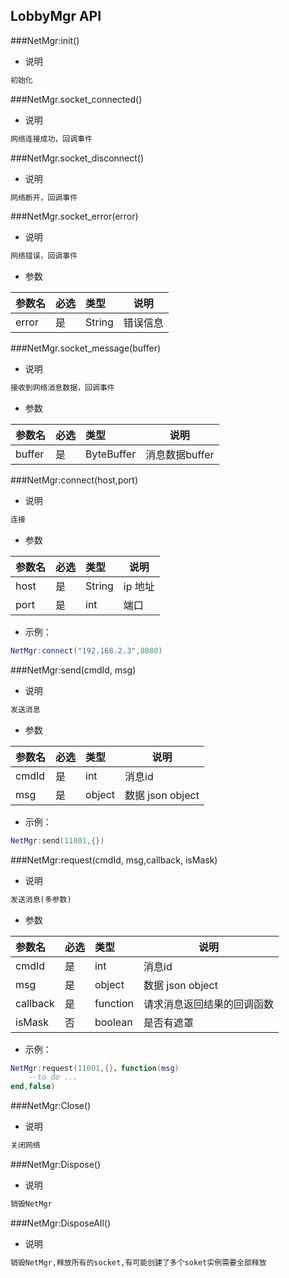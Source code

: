 ## LobbyMgr API ##

###NetMgr:init()
- 说明

```txt
初始化
```

###NetMgr.socket_connected()
- 说明

```txt
网络连接成功，回调事件
```

###NetMgr.socket_disconnect()
- 说明

```txt
网络断开，回调事件
```

###NetMgr.socket_error(error)
- 说明

```txt
网络错误，回调事件
```

- 参数

|参数名|必选|类型|说明|
|:----|:---|:-----|-----|
|error|是|String|错误信息|

###NetMgr.socket_message(buffer)
- 说明

```txt
接收到网络消息数据，回调事件
```

- 参数

|参数名|必选|类型|说明|
|:----|:---|:-----|-----|
|buffer|是|ByteBuffer|消息数据buffer|

###NetMgr:connect(host,port)
- 说明

```txt
连接
```
- 参数

|参数名|必选|类型|说明|
|:----|:---|:-----|-----|
|host|是|String|ip 地址|
|port|是|int|端口|

- 示例：

```lua
NetMgr:connect("192.168.2.3",8080)
```

###NetMgr:send(cmdId, msg)
- 说明

```txt
发送消息
```
- 参数

|参数名|必选|类型|说明|
|:----|:---|:-----|-----|
|cmdId|是|int|消息id|
|msg|是|object|数据 json object|

- 示例：

```lua
NetMgr:send(11001,{})
```

###NetMgr:request(cmdId, msg,callback, isMask)
- 说明

```txt
发送消息(多参数)
```
- 参数

|参数名|必选|类型|说明|
|:----|:---|:-----|-----|
|cmdId|是|int|消息id|
|msg|是|object|数据 json object|
|callback|是|function|请求消息返回结果的回调函数|
|isMask|否|boolean|是否有遮罩|

- 示例：

```lua
NetMgr:request(11001,{}，function(msg)
    --to do ...
end,false)
```

###NetMgr:Close()
- 说明

```txt
关闭网络
```

###NetMgr:Dispose()
- 说明

```txt
销毁NetMgr
```

###NetMgr:DisposeAll()
- 说明

```txt
销毁NetMgr,释放所有的socket,有可能创建了多个soket实例需要全部释放
```

